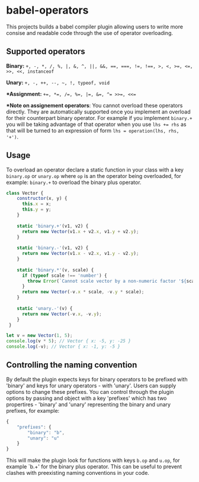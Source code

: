 # babel-operators

This projects builds a babel compiler plugin allowing users to write more consise and readable code through the use of operator overloading.

## Supported operators 

**Binary:**
`+, -, *, /, %, |, &, ^, ||, &&, ==, ===, !=, !==, >, <, >=, <=, >>, <<, instanceof`

**Unary:**
`+, -, ++, --, ~, !, typeof, void`

**&ast;Assignment:**
`+=, *=, /=, %=, |=, &=, ^= >>=, <<=`


**&ast;Note on assignement operators**:
You cannot overload these operators directly. They are automatically supported once you implement an overload for their counterpart binary operator. For example if you implement `binary.+` you will be taking advantage of that operator when you use `lhs += rhs` as that will be turned to an expression of form `lhs = operation(lhs, rhs, '+')`.

## Usage

To overload an operator declare a static function in your class with a key `binary.op` or `unary.op` where `op` is an the operator
being overloaded, for example: `binary.+` to overload the binary plus operator. 

```javascript
class Vector {
    constructor(x, y) {
      this.x = x;
      this.y = y;
    }
    
    static 'binary.+'(v1, v2) {
      return new Vector(v1.x + v2.x, v1.y + v2.y);
    }
    
    static 'binary.-'(v1, v2) {
      return new Vector(v1.x - v2.x, v1.y - v2.y);
    }
  
    static 'binary.*'(v, scale) {
      if (typeof scale !== 'number') {
        throw Error(`Cannot scale vector by a non-numeric factor '${scale}'`);
      }
      return new Vector(-v.x * scale, -v.y * scale);
    }
  
    static 'unary.-'(v) {
      return new Vector(-v.x, -v.y);
    }
 }

let v = new Vector(1, 5);
console.log(v * 5); // Vector { x: -5, y: -25 }
console.log(-v); // Vector { x: -1, y: -5 }
```

## Controlling the naming convention

By default the plugin expects keys for binary operators to be prefixed with 'binary' and keys for unary operators - with 'unary'. Users can supply options to change these prefixes. You can control through the plugin options by passing and object with a key 'prefixes' which has two propertires - 'binary' and 'unary' representing the binary and unary prefixes, for example:

```javascript
{
    "prefixes": {
        "binary": "b",
        "unary": "u"
    }
}
```

This will make the plugin look for functions with keys `b.op` and `u.op`, for example `b.+' for the binary plus operator.
This can be useful to prevent clashes with preexisting naming conventions in your code.
